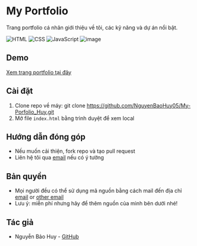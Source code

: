 # My Portfolio
Trang portfolio cá nhân giới thiệu về tôi, các kỹ năng và dự án nổi bật.

![HTML](https://img.shields.io/badge/-HTML-E34F26?style=flat&logo=html5&logoColor=white)
![CSS](https://img.shields.io/badge/-CSS-1572B6?style=flat&logo=css3&logoColor=white)
![JavaScript](https://img.shields.io/badge/-JavaScript-F7DF1E?style=flat&logo=javascript&logoColor=black)
![image](https://github.com/user-attachments/assets/1d14d837-dc4c-4da5-8686-29294a2fe83a)

## Demo
[Xem trang portfolio tại đây](https://nguyenbaohuy05.github.io/My-Porfolio_Huy/)

## Cài đặt
1. Clone repo về máy:
   git clone https://github.com/NguyenBaoHuy05/My-Porfolio_Huy.git
2. Mở file `index.html` bằng trình duyệt để xem local  

## Hướng dẫn đóng góp
- Nếu muốn cải thiện, fork repo và tạo pull request  
- Liên hệ tôi qua [email](mailto:huynb.it.work@gmail.com) nếu có ý tưởng

## Bản quyền
- Mọi người đều có thể sử dụng mã nguồn bằng cách mail đến địa chỉ [email](huynb.it.work@gmail.com) or [other email](huy05nb@gmail.com)
- Lưu ý: miễn phí nhưng hãy để thêm nguồn của mình bên dưới nhé!

## Tác giả
- Nguyễn Bảo Huy - [GitHub](https://github.com/NguyenBaoHuy05)
